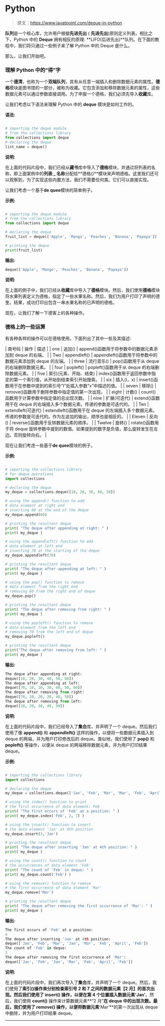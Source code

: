 # Python

> 原文：<https://www.javatpoint.com/deque-in-python>

**队列**是一个核心库，允许用户根据**先进先出** ( **先进先出**)原则定义列表。相比之下，Python 中的 **Deque** 拥有相反的原理: **LIFO(后进先出)**队列。在下面的教程中，我们将只通过一些例子来了解 Python 中的 Deque 是什么。

那么，让我们开始吧。

### 理解 Python 中的“得”字

一个**德清**，也称为一个**双端队列**，具有从任意一端插入和删除数据元素的属性。**德格**模块是图书馆的一部分，被称为收藏。它包含添加和移除数据元素的属性，这些数据元素可以通过参数直接调用。为了申报一个德格，我们必须先导入**收藏**库。

让我们考虑以下语法来理解 Python 中的 **deque** 模块是如何工作的。

**语法:**

```py

# importing the deque module
# from the collections library
from collections import deque
# declaring the deque
list_name = deque()

```

**说明:**

在上面的代码片段中，我们已经从**藏书**库中导入了**德格**模块，并通过将列表的名称，即上面案例中的**列表 _ 名称**分配给**德格()**模块来声明德格。这里我们还可以观察到，为了实现这些内置方法，我们不需要任何类。它们可以直接实现。

让我们考虑一个基于**de quee**模块的简单例子。

**示例:**

```py

# importing the deque module
# from the collections library
from collections import deque

# declaring the deque
fruit_list = deque(['Apple', 'Mango', 'Peaches', 'Banana', 'Papaya'])

# printing the deque
print(fruit_list)

```

**输出:**

```py
deque(['Apple', 'Mango', 'Peaches', 'Banana', 'Papaya'])

```

**说明:**

在上面的例子中，我们已经从**收藏**库中导入了**德格**模块。然后，我们使用**德格**模块将水果列表定义为德格，指定了一些水果名称。然后，我们为用户打印了声明的德奎。结果，成功打印出包含一串水果名称的已声明的德格。

现在，让我们了解一下德客上的各种操作。

### 德格上的一些运算

有各种各样的操作可以在德格使用。下面列出了其中一些及其描述:

| 南号码 | 操作 | 描述 |
| one | 追加() | append()函数用于将参数中的数据元素添加到 deque 的右端。 |
| Two | appendleft() | appendleft()函数用于将参数中的数据元素添加到 deque 的左端。 |
| three | 流行音乐() | pop()函数用于从 deque 的右端删除数据元素。 |
| four | popleft() | popleft()函数用于从 deque 的右端删除数据元素。 |
| five | 索引(元素、开始、结束) | index()函数用于返回参数中指定的第一个索引值，从开始到结束索引开始搜索。 |
| six | 插入(I，x) | insert()函数用于在参数中提到的索引号“I”处插入参数“x”中描述的值。 |
| seven | 移除() | remove()函数用于删除参数中指定值的第一次出现。 |
| eight | 计数() | count()函数用于计算参数中指定值的总出现次数。 |
| nine | 扩展(可迭代) | extend()函数用于在 deque 的右端插入多个数据元素。传递的参数是可迭代的。 |
| Ten | extendleft(可迭代) | extendleft()函数用于在 deque 的左端插入多个数据元素。传递的参数是可迭代的。作为左追加的输出，顺序也是相反的。 |
| Eleven | 反向() | reverse()函数用于反转数据元素的顺序。 |
| Twelve | 旋转() | rotate()函数用于将 deque 旋转参数中提到的数值。如果提到的数字是负值，那么旋转发生在左边。否则旋转向右。 |

现在让我们考虑一些基于**de quee**模块的例子。

**示例:**

```py

# importing the collections library
# for deque operations
import collections

# declaring the deque
my_deque = collections.deque([10, 20, 30, 40, 50])

# using the append() function to add 
# data element at right end
# inserting 60 at the end of the deque
my_deque.append(60)

# printing the resultant deque
print( "The deque after appending at right: " )
print( my_deque )

# using the appendleft() function to add
# data element at left end
# inserting 70 at the starting of the deque
my_deque.appendleft(70)

# printing the resultant deque
print( "The deque after appending at left: " )
print( my_deque )

# using the pop() function to remove
# data element from the right end
# removing 60 from the right end of deque
my_deque.pop()

# printing the resultant deque
print( "The deque after removing from right: " )
print( my_deque )

# using the popleft() function to remove
# data element from the left end
# removing 70 from the left end of deque
my_deque.popleft()

# printing the resultant deque
print("The deque after removing from left: " )
print( my_deque )

```

**输出:**

```py
The deque after appending at right: 
deque([10, 20, 30, 40, 50, 60])
The deque after appending at left:
deque([70, 10, 20, 30, 40, 50, 60])
The deque after removing from right:
deque([70, 10, 20, 30, 40, 50])
The deque after removing from left:
deque([10, 20, 30, 40, 50])

```

**说明:**

在上面的代码片段中，我们已经导入了**集合**库，并声明了一个 deque。然后我们使用了像 **append()** 和 **appendleft()** 这样的操作，以便将一些数据元素插入到 deque 的两端，并为用户打印修改后的 deque。类似地，我们使用了 **pop()** 和 **popleft()** 等操作，以便从 deque 的两端移除数据元素，并为用户打印结果 deque。

**示例:**

```py

# importing the collections library
import collections

# declaring the deque
my_deque = collections.deque(['Jan', 'Feb', 'Mar', 'Mar', 'Feb', 'April', 'Feb'])

# using the index() function to print
# the first occurrence of data element: Feb
print( "The first occurs of 'Feb' at a position: " )
print( my_deque.index('Feb', 2, 7) )

# using the insert() function to insert
# the data element 'Jan' at 4th position
my_deque.insert(3,'Jan')

# printing the resultant deque
print( "The deque after inserting 'Jan' at 4th position: " )
print( my_deque )

# using the count() function to count
# the occurrences of data element 'Feb'
print( "The count of 'Feb' in deque: " )
print( my_deque.count('Feb') )

# using the remove() function to remove
# the first occurrence of data element 'Mar'
my_deque.remove('Mar')

# printing the resultant deque
print( "The deque after removing the first occurrence of 'Mar': " )
print( my_deque )

```

**输出:**

```py
The first occurs of 'Feb' at a position:
4
The deque after inserting 'Jan' at 4th position:
deque(['Jan', 'Feb', 'Mar', 'Jan', 'Mar', 'Feb', 'April', 'Feb'])
The count of 'Feb' in deque:
3
The deque after removing the first occurrence of 'Mar':
deque(['Jan', 'Feb', 'Jan', 'Mar', 'Feb', 'April', 'Feb'])

```

**说明:**

在上面的代码片段中，我们再次导入了**集合**库，并声明了一个 deque。然后，我们使用了**索引()**操作来分别检查索引号 **2** 和 **7** 之间的数据元素**【2 月】**的首次出现。然后我们使用了 **insert()** 操作，以便在第 4 个位置插入数据元素**‘Jan’**。然后，我们使用 **count()** 操作来计算数据元素**“2 月”**在 deque 中的出现次数。最后，我们使用了 **remove()** 操作，以便将数据元素**‘Mar’**的第一次出现从 deque 中删除，并为用户打印结果 deque。

* * *